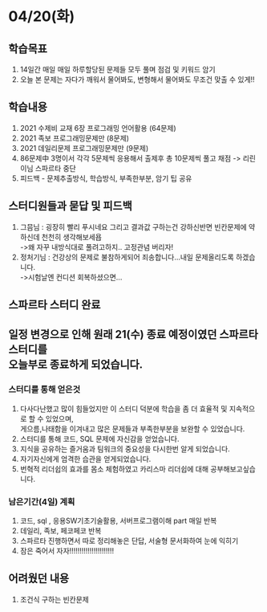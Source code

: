 # 04/20(화)
## 학습목표
1. 14일간 매일 매일 하루할당된 문제들 모두 풀며 점검 및 키워드 암기
2. 오늘 본 문제는 자다가 깨워서 물어봐도, 변형해서 물어봐도 무조건 맞출 수 있게!! 

## 학습내용
1. 2021 수제비 교재 6장 프로그래밍 언어활용 (64문제)
2. 2021 족보 프로그래밍문제만 (8문제)
3. 2021 데일리문제 프로그래밍문제만 (9문제)
4. 86문제中 3명이서 각각 5문제씩 응용해서 출제후 총 10문제씩 풀고 채점 -> 리린이님 스파르타 중단 
5. 피드백 - 문제추출방식, 학습방식, 부족한부분, 암기 팁 공유 

## 스터디원들과 묻답 및 피드백
1. 그믐님 : 굉장히 빨리 푸시네요 그리고 결과값 구하는건 강하신반면 빈칸문제에 약하신데 천천히 생각해보세욥<br>
            ->왜 자꾸 내방식대로 풀려고하지.. 고정관념 버리자!
2. 정처기님 : 건강상의 문제로 불참하게되어 죄송합니다...내일 문제올리도록 하겠습니다.<br>
            ->시험날엔 컨디션 회복하셨으면...

## 스파르타 스터디 완료
일정 변경으로 인해 원래 21(수) 종료 예정이였던 스파르타 스터디를<br>
오늘부로 종료하게 되었습니다. <br>
-
### 스터디를 통해 얻은것
1. 다사다난했고 많이 힘들었지만 이 스터디 덕분에 학습을 좀 더 효율적 및 지속적으로 할 수 있었으며,<br>
   게으름,나태함을 이겨내고 많은 문제들과 부족한부분을 보완할 수 있었습니다.
2. 스터디를 통해 코드, SQL 문제에 자신감을 얻었습니다.
3. 지식을 공유하는 즐거움과 팀워크의 중요성을 다시한번 알게 되었습니다.
4. 자기자신에게 엄격한 습관을 얻게되었습니다.
5. 번혁적 리더쉽의 효과를 몸소 체험하였고 카리스마 리더쉽에 대해 공부해보고싶습니다.

### 남은기간(4일) 계획
1. 코드, sql , 응용SW기초기술활용, 서버프로그램이해 part 매일 반복
2. 데일리, 족보, 페코페코 반복
3. 스파르타 진행하면서 따로 정리해놓은 단답, 서술형 문서화하여 눈에 익히기
4. 잠은 죽어서 자자!!!!!!!!!!!!!!!!!!!!!!

## 어려웠던 내용
1. 조건식 구하는 빈칸문제